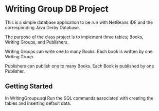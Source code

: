 # Writing Group DB Project

This is a simple database application to be run with NetBeans IDE and the corresponding Java Derby Database.

The purpose of the class project is to implement three tables; Books, Writing Groups, and Publishers.

Writing Groups can write one to many Books.
Each book is written by one Writing Group.

Publishers can publish one to many Books.
Each Book is published by one Publisher.

## Getting Started

In WritingGroups.sql
Run the SQL commands associated with creating the tables and inserting default data.



